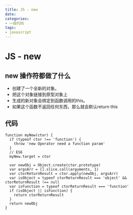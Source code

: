 ```yaml
---
title: JS - new
date: 
categories:
- 一段代码
tags:
- javascript
---
```


# JS - new
## new 操作符都做了什么
* 创建了一个全新的对象。
* 把这个对象链接到原型对象上
* 生成的新对象会绑定到函数调用的this。
* 如果这个函数不返回任何东西，那么就会默认return this

## 代码

```
function myNew(ctor) {
  if (typeof ctor !== 'function') {
    throw 'new Operator need a function param'
  }
  // ES6
  myNew.target = ctor

  var newObj = Object.create(ctor.prototype)
  var argsArr = [].slice.call(arguments, 1)
  var ctorReturnResult = ctor.apply(newObj, argsArr)
  var isObject = typeof ctorReturnResult === 'object' && ctorReturnResult !== null
  var isFunction = typeof ctorReturnResult === 'function'
  if (isObject || isFunction) {
    return ctorReturnResult
  }
  return newObj
}
```
